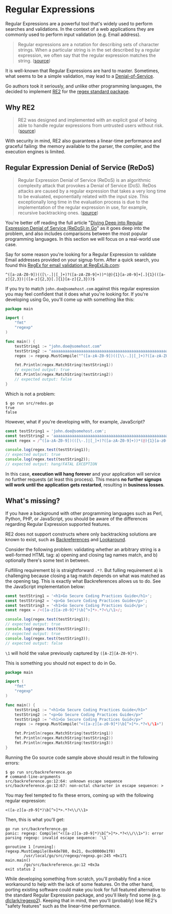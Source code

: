 Regular Expressions
===================

Regular Expressions are a powerful tool that's widely used to perform searches
and validations. In the context of a web applications they are commonly used to
perform input validation (e.g. Email address).

> Regular expressions are a notation for describing sets of character strings.
> When a particular string is in the set described by a regular expression, we
> often say that the regular expression matches the string. ([source][1])

It is well-known that Regular Expressions are hard to master. Sometimes, what
seems to be a simple validation, may lead to a [Denial-of-Service][2].

Go authors took it seriously, and unlike other programming languages, the
decided to implement [RE2][3] for the [regex standard package][4].

## Why RE2

> RE2 was designed and implemented with an explicit goal of being able to handle
> regular expressions from untrusted users without risk. ([source][10])

With security in mind, RE2 also guarantees a linear-time performance and
graceful failing: the memory available to the parser, the compiler, and the
execution engines is limited.

## Regular Expression Denial of Service (ReDoS)

> Regular Expression Denial of Service (ReDoS) is an algorithmic complexity
> attack that provokes a Denial of Service (DoS). ReDos attacks are caused by a
> regular expression that takes a very long time to be evaluated, exponentially
> related with the input size. This exceptionally long time in the evaluation
> process is due to the implementation of the regular expression in use, for
> example, recursive backtracking ones. ([source][8])

You're better off reading the full article "[Diving Deep into Regular Expression
Denial of Service (ReDoS) in Go][8]" as it goes deep into the problem, and also
includes comparisons between the most popular programming languages. In this
section we will focus on a real-world use case.

Say for some reason you're looking for a Regular Expression to validate Email
addresses provided on your signup form. After a quick search, you found this
[RegEx for email validation at RegExLib.com][9]:

```
^([a-zA-Z0-9])(([\-.]|[_]+)?([a-zA-Z0-9]+))*(@){1}[a-z0-9]+[.]{1}(([a-z]{2,3})|([a-z]{2,3}[.]{1}[a-z]{2,3}))$
```

If you try to match `john.doe@somehost.com` against this regular expression you
may feel confident that it does what you're looking for. If you're developing
using Go, you'll come up with something like this:

```go
package main

import (
    "fmt"
    "regexp"
)

func main() {
    testString1 := "john.doe@somehost.com"
    testString2 := "aaaaaaaaaaaaaaaaaaaaaaaaaaaaaaaaaaaaaaaaaaaaaaaaaaaaaaaa!"
    regex := regexp.MustCompile("^([a-zA-Z0-9])(([\\-.]|[_]+)?([a-zA-Z0-9]+))*(@){1}[a-z0-9]+[.]{1}(([a-z]{2,3})|([a-z]{2,3}[.]{1}[a-z]{2,3}))$")

    fmt.Println(regex.MatchString(testString1))
    // expected output: true
    fmt.Println(regex.MatchString(testString2))
    // expected output: false
}
```

Which is not a problem:

```
$ go run src/redos.go
true
false
```

However, what if you're developing with, for example, JavaScript?

```JavaScript
const testString1 = 'john.doe@somehost.com';
const testString2 = 'aaaaaaaaaaaaaaaaaaaaaaaaaaaaaaaaaaaaaaaaaaaaaaaaaaaaaaaa!';
const regex = /^([a-zA-Z0-9])(([\-.]|[_]+)?([a-zA-Z0-9]+))*(@){1}[a-z0-9]+[.]{1}(([a-z]{2,3})|([a-z]{2,3}[.]{1}[a-z]{2,3}))$/;

console.log(regex.test(testString1));
// expected output: true
console.log(regex.test(testString2));
// expected output: hang/FATAL EXCEPTION

```

In this case, **execution will hang forever** and your application will service
no further requests (at least this process). This means **no further signups
will work until the application gets restarted**, resulting in **business
losses**.

## What's missing?

If you have a background with other programming languages such as Perl, Python,
PHP, or JavaScript, you should be aware of the differences regarding Regular
Expression supported features.

RE2 does not support constructs where only backtracking solutions are known to
exist, such as [Backreferences][5] and [Lookaround][6].

Consider the following problem: validating whether an arbitrary string is a
well-formed HTML tag: a) opening and closing tag names match, and b) optionally
there's some text in between.

Fulfilling requirement b) is straightforward `.*?`. But fulling requirement a)
is challenging because closing a tag match depends on what was matched as the
opening tag. This is exactly what Backreferences allows us to do. See the
JavaScript implementation below:

```JavaScript
const testString1 = '<h1>Go Secure Coding Practices Guide</h1>';
const testString2 = '<p>Go Secure Coding Practices Guide</p>';
const testString3 = '<h1>Go Secure Coding Practices Guid</p>';
const regex = /<([a-z][a-z0-9]*)\b[^>]*>.*?<\/\1>/;

console.log(regex.test(testString1));
// expected output: true
console.log(regex.test(testString2));
// expected output: true
console.log(regex.test(testString3));
// expected output: false

```

`\1` will hold the value previously captured by `([A-Z][A-Z0-9]*)`.

This is something you should not expect to do in Go.

```go
package main

import (
    "fmt"
    "regexp"
)

func main() {
    testString1 := "<h1>Go Secure Coding Practices Guide</h1>"
    testString2 := "<p>Go Secure Coding Practices Guide</p>"
    testString3 := "<h1>Go Secure Coding Practices Guid</p>"
    regex := regexp.MustCompile("<([a-z][a-z0-9]*)\b[^>]*>.*?<\/\1>")

    fmt.Println(regex.MatchString(testString1))
    fmt.Println(regex.MatchString(testString2))
    fmt.Println(regex.MatchString(testString3))
}

```

Running the Go source code sample above should result in the following errors:

```
$ go run src/backreference.go
# command-line-arguments
src/backreference.go:12:64: unknown escape sequence
src/backreference.go:12:67: non-octal character in escape sequence: >
```

You may feel tempted to fix these errors, coming up with the following regular
expression:

```
<([a-z][a-z0-9]*)\b[^>]*>.*?<\\/\\1>
```

Then, this is what you'll get:

```
go run src/backreference.go
panic: regexp: Compile("<([a-z][a-z0-9]*)\b[^>]*>.*?<\\/\\1>"): error parsing regexp: invalid escape sequence: `\1`

goroutine 1 [running]:
regexp.MustCompile(0x4de780, 0x21, 0xc00000e1f0)
        /usr/local/go/src/regexp/regexp.go:245 +0x171
main.main()
        /go/src/backreference.go:12 +0x3a
exit status 2
```

While developing something from scratch, you'll probably find a nice workaround
to help with the lack of some features. On the other hand, porting existing
software could make you look for full featured alternative to the standard
Regular Expression package, and you'll likely find some (e.g.
[dlclark/regexp2][7]). Keeping that in mind, then you'll (probably) lose RE2's
"safety features" such as the linear-time performance.

[1]: https://swtch.com/~rsc/regexp/regexp1.html
[2]: #regular-expression-denial-of-service-redos
[3]: https://github.com/google/re2/wiki
[4]: https://golang.org/pkg/regexp/
[5]: https://www.regular-expressions.info/backref.html
[6]: https://www.regular-expressions.info/lookaround.html
[7]: https://github.com/dlclark
[8]: https://www.checkmarx.com/2018/05/07/redos-go/
[9]: http://regexlib.com/REDetails.aspx?regexp_id=1757
[10]: https://github.com/google/re2/wiki/WhyRE2
